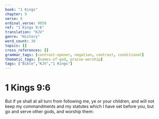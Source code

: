```yaml
---
book: "1 Kings"
chapter: 9
verse: 6
ordinal_verse: 9058
ref: "1 Kings 9:6"
translation: "KJV"
genre: "History"
word_count: 38
topics: []
cross_references: []
grammar_tags: [contrast-opener, negation, contrast, conditional]
thematic_tags: [names-of-god, praise-worship]
tags: ["Bible","KJV","1 Kings"]
---
```


# 1 Kings 9:6

But if ye shall at all turn from following me, ye or your children, and will not keep my commandments and my statutes which I have set before you, but go and serve other gods, and worship them:
